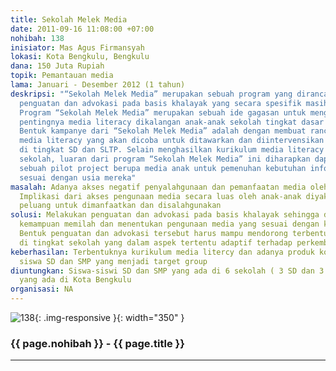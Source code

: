 ```yaml
---
title: Sekolah Melek Media
date: 2011-09-16 11:08:00 +07:00
nohibah: 138
inisiator: Mas Agus Firmansyah
lokasi: Kota Bengkulu, Bengkulu
dana: 150 Juta Rupiah
topik: Pemantauan media
lama: Januari - Desember 2012 (1 tahun)
deskripsi: "“Sekolah Melek Media” merupakan sebuah program yang dirancang untuk melakukan
  penguatan dan advokasi pada basis khalayak yang secara spesifik masih anak-anak.
  Program “Sekolah Melek Media” merupakan sebuah ide gagasan untuk mengkampanyekan
  pentingnya media literacy dikalangan anak-anak sekolah tingkat dasar (SD) dan SLTP.
  Bentuk kampanye dari “Sekolah Melek Media” adalah dengan membuat rancangan kurikulum
  media literacy yang akan dicoba untuk ditawarkan dan diintervensikan pada kurikulum
  di tingkat SD dan SLTP. Selain menghasilkan kurikulum media literacy bagi anak-anak
  sekolah, luaran dari program “Sekolah Melek Media” ini diharapkan dapat menghasilkan
  sebuah pilot project berupa media anak untuk pemenuhan kebutuhan informasi yang
  sesuai dengan usia mereka"
masalah: Adanya akses negatif penyalahgunaan dan pemanfaatan media oleh anak-anak.
  Implikasi dari akses pengunaan media secara luas oleh anak-anak diyakini memiliki
  peluang untuk dimanfaatkan dan disalahgunakan
solusi: Melakukan penguatan dan advokasi pada basis khalayak sehingga dapat memiliki
  kemampuan memilah dan menentukan pengunaan media yang sesuai dengan kebutuhan mereka.
  Bentuk penguatan dan advokasi tersebut harus mampu mendorong terbentuknya kurikulum
  di tingkat sekolah yang dalam aspek tertentu adaptif terhadap perkembangan media
keberhasilan: Terbentuknya kurikulum media litercy dan adanya produk koran anak bagi
  siswa SD dan SMP yang menjadi target group
diuntungkan: Siswa-siswi SD dan SMP yang ada di 6 sekolah ( 3 SD dan 3 SMP) terpilih
  yang ada di Kota Bengkulu
organisasi: NA
---
```


![138](/static/img/hibahcmb/138.png){: .img-responsive }{: width="350" }

### {{ page.nohibah }} - {{ page.title }}

---
